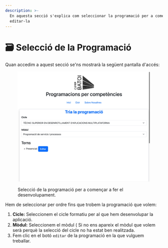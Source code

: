 ```yaml
---
description: >-
  En aquesta secció s'explica com seleccionar la programació per a començar a
  editar-la
---
```


# 🗃️ Selecció de la Programació

Quan accedim a aquest secció se'ns mostrarà la següent pantalla d'accés:

<figure><img src="../../.gitbook/assets/image.png" alt=""><figcaption><p>Selecció de la programació per a començar a fer el desenvolupament.</p></figcaption></figure>

Hem de seleccionar per ordre fins que trobem la programació que volem:

1. **Cicle:** Seleccionem el cicle formatiu per al que hem desenvolupar la aplicació.&#x20;
2. **Mòdul:** Seleccionem el mòdul ( Si no ens apareix el mòdul que volem serà perquè la selecció del cicle no ha estat ben realitzada.
3. Fem clic en el botó `editar` de la programació en la que vulguem treballar. &#x20;
